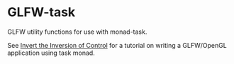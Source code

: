 GLFW-task
=========

GLFW utility functions for use with monad-task.

See [Invert the Inversion of Control](http://www.thev.net/PaulLiu/invert-inversion.html)
for a tutorial on writing a GLFW/OpenGL application using task monad.

